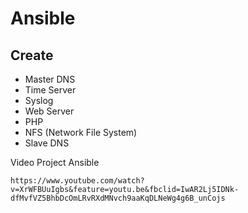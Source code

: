 # Ansible
## Create
* Master DNS 
* Time Server 
* Syslog
* Web Server
* PHP
* NFS (Network File System)
* Slave DNS

Video Project Ansible
```
https://www.youtube.com/watch?v=XrWFBUuIgbs&feature=youtu.be&fbclid=IwAR2Lj5IDNk-dfMvfVZ5BhbDcOmLRvRXdMNvch9aaKqDLNeWg4g6B_unCojs
```
